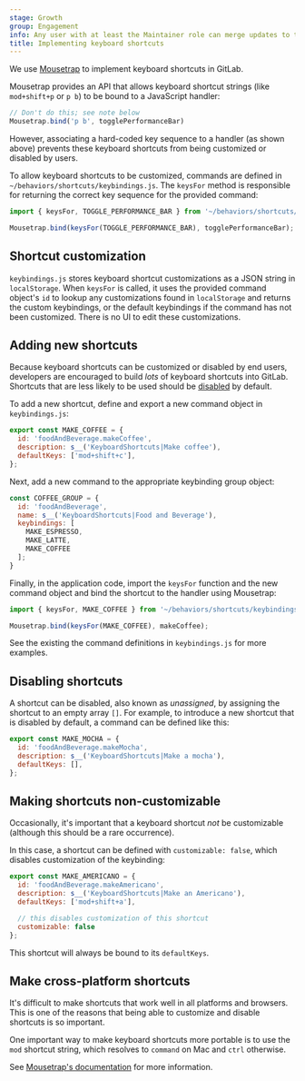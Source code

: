 ```yaml
---
stage: Growth
group: Engagement
info: Any user with at least the Maintainer role can merge updates to this content. For details, see https://docs.gitlab.com/development/development_processes/#development-guidelines-review.
title: Implementing keyboard shortcuts
---
```


We use [Mousetrap](https://craig.is/killing/mice) to implement keyboard
shortcuts in GitLab.

Mousetrap provides an API that allows keyboard shortcut strings (like
`mod+shift+p` or `p b`) to be bound to a JavaScript handler:

```javascript
// Don't do this; see note below
Mousetrap.bind('p b', togglePerformanceBar)
```

However, associating a hard-coded key sequence to a handler (as shown above)
prevents these keyboard shortcuts from being customized or disabled by users.

To allow keyboard shortcuts to be customized, commands are defined in
`~/behaviors/shortcuts/keybindings.js`. The `keysFor` method is responsible for
returning the correct key sequence for the provided command:

```javascript
import { keysFor, TOGGLE_PERFORMANCE_BAR } from '~/behaviors/shortcuts/keybindings'

Mousetrap.bind(keysFor(TOGGLE_PERFORMANCE_BAR), togglePerformanceBar);
```

## Shortcut customization

`keybindings.js` stores keyboard shortcut customizations as a JSON string in
`localStorage`. When `keysFor` is called, it uses the provided command object's
`id` to lookup any customizations found in `localStorage` and returns the custom
keybindings, or the default keybindings if the command has not been customized.
There is no UI to edit these customizations.

## Adding new shortcuts

Because keyboard shortcuts can be customized or disabled by end users,
developers are encouraged to build _lots_ of keyboard shortcuts into GitLab.
Shortcuts that are less likely to be used should be
[disabled](#disabling-shortcuts) by default.

To add a new shortcut, define and export a new command object in
`keybindings.js`:

```javascript
export const MAKE_COFFEE = {
  id: 'foodAndBeverage.makeCoffee',
  description: s__('KeyboardShortcuts|Make coffee'),
  defaultKeys: ['mod+shift+c'],
};
```

Next, add a new command to the appropriate keybinding group object:

```javascript
const COFFEE_GROUP = {
  id: 'foodAndBeverage',
  name: s__('KeyboardShortcuts|Food and Beverage'),
  keybindings: [
    MAKE_ESPRESSO,
    MAKE_LATTE,
    MAKE_COFFEE
  ];
}
```

Finally, in the application code, import the `keysFor` function and the new
command object and bind the shortcut to the handler using Mousetrap:

```javascript
import { keysFor, MAKE_COFFEE } from '~/behaviors/shortcuts/keybindings'

Mousetrap.bind(keysFor(MAKE_COFFEE), makeCoffee);
```

See the existing the command definitions in `keybindings.js` for more examples.

## Disabling shortcuts

A shortcut can be disabled, also known as _unassigned_, by assigning the
shortcut to an empty array `[]`. For example, to introduce a new shortcut that
is disabled by default, a command can be defined like this:

```javascript
export const MAKE_MOCHA = {
  id: 'foodAndBeverage.makeMocha',
  description: s__('KeyboardShortcuts|Make a mocha'),
  defaultKeys: [],
};
```

## Making shortcuts non-customizable

Occasionally, it's important that a keyboard shortcut _not_ be customizable
(although this should be a rare occurrence).

In this case, a shortcut can be defined with `customizable: false`, which
disables customization of the keybinding:

```javascript
export const MAKE_AMERICANO = {
  id: 'foodAndBeverage.makeAmericano',
  description: s__('KeyboardShortcuts|Make an Americano'),
  defaultKeys: ['mod+shift+a'],

  // this disables customization of this shortcut
  customizable: false
};
```

This shortcut will always be bound to its `defaultKeys`.

## Make cross-platform shortcuts

It's difficult to make shortcuts that work well in all platforms and browsers.
This is one of the reasons that being able to customize and disable shortcuts is
so important.

One important way to make keyboard shortcuts more portable is to use the `mod`
shortcut string, which resolves to `command` on Mac and `ctrl` otherwise.

See [Mousetrap's documentation](https://craig.is/killing/mice#api.bind.combo)
for more information.
